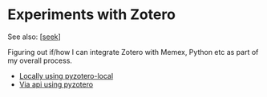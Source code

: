 <!--
 Copyright (C) 2023 David Jones
 
 This file is part of memex.
 
 memex is free software: you can redistribute it and/or modify
 it under the terms of the GNU General Public License as published by
 the Free Software Foundation, either version 3 of the License, or
 (at your option) any later version.
 
 memex is distributed in the hope that it will be useful,
 but WITHOUT ANY WARRANTY; without even the implied warranty of
 MERCHANTABILITY or FITNESS FOR A PARTICULAR PURPOSE.  See the
 GNU General Public License for more details.
 
 You should have received a copy of the GNU General Public License
 along with memex.  If not, see <http://www.gnu.org/licenses/>.
-->

# Experiments with Zotero

See also: [[seek]]

Figuring out if/how I can integrate Zotero with Memex, Python etc as part of my overall process.

- [Locally using pyzotero-local](https://github.com/hnspn/pyzotero-local)
- [Via api using pyzotero](https://pyzotero.readthedocs.io/en/latest/)


[//begin]: # "Autogenerated link references for markdown compatibility"
[seek]: ../seek "Seek"
[//end]: # "Autogenerated link references"